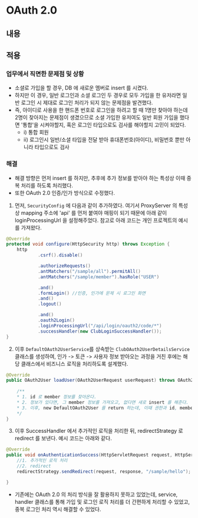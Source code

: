 # OAuth 2.0

## 내용


## 적용
### 업무에서 직면한 문제점 및 상황
- 소셜로 가입을 할 경우, DB 에 새로운 멤버로 insert 를 시켰다. 
- 하지만 이 경우, 일반 로그인과 소셜 로그인 두 경우로 모두 가입을 한 유저라면 일반 로그인 시 제대로 로그인 처리가 되지 않는 문제점을 발견했다.
- 즉, 아이디로 사용을 한 핸드폰 번호로 로그인을 하려고 할 때 1명만 찾아야 하는데 2명이 찾아지는 문제점이 생겼으므로 소셜 가입한 유저여도 일반 회원 가입을 했다면 '통합'을 시켜야할지, 혹은 로그인 타입으로도 검사를 해야할지 고민이 되었다. 
	- i) 통합 회원
	- ii) 로그인시 일반/소셜 타입을 전달 받아 휴대폰번호(아이디), 비밀번호 뿐만 아니라 타입으로도 검사

### 해결
- 해결 방향은 먼저 insert 를 하지만, 추후에 추가 정보를 받아야 하는 특성상 이때 중복 처리를 하도록 처리했다. 
- 또한 OAuth 2.0 인증/인가 방식으로 수정했다.

1. 먼저, `SecurityConfig` 에 다음과 같이 추가하였다. 여기서 ProxyServer 의 특성상 mapping 주소에 'api' 를 먼저 붙여야 매핑이 되기 때문에 아래 같이 loginProcessingUrl 을 설정해주었다. 참고로 아래 코드는 개인 프로젝트의 예시를 가져왔다.
```java
@Override
protected void configure(HttpSecurity http) throws Exception {
	http
			.csrf().disable()

			.authorizeRequests()
			.antMatchers("/sample/all").permitAll()
			.antMatchers("/sample/member").hasRole("USER")

			.and()
			.formLogin() //인증, 인가에 문제 시 로그인 화면
			.and()
			.logout()

			.and()
			.oauth2Login()
			.loginProcessingUrl("/api/login/oauth2/code/*")
			.successHandler(new ClubLoginSuccessHandler());
}
```

2. 이후 `DefaultOAuth2UserService`를 상속받는 `ClubOAuth2UserDetailsService` 클래스를 생성하여, 인가 -> 토큰 -> 사용자 정보 받아오는 과정을 거친 후에는 해당 클래스에서 비즈니스 로직을 처리하도록 설계했다. 
```java
@Override
public OAuth2User loadUser(OAuth2UserRequest userRequest) throws OAuth2AuthenticationException {
	
	/**
	* 1. id 로 member 정보를 찾아온다.
	* 2. 정보가 있다면, 그 member 정보를 가져오고, 없다면 새로 insert 를 해준다. 대신 최소한의 정보만 저장하도록 설계했다. 
	* 3. 이후, new DefaultOAuth2User 를 return 하는데, 이때 권한과 id, member 를 저장한 map, id 이렇게 3개를 저장하여 전달한다.
	*/
}
```

3. 이후 SuccessHandler 에서 추가적인 로직을 처리한 뒤, redirectStrategy 로 redirect 를 보낸다. 예시 코드는 아래와 같다.
```java
@Override
public void onAuthenticationSuccess(HttpServletRequest request, HttpServletResponse response, Authentication authentication) throws IOException, ServletException {
	//1. 추가적인 로직 처리
	//2. redirect
	redirectStrategy.sendRedirect(request, response, "/sample/hello");

}
```

- 기존에는 OAuth 2.0 의 처리 방식을 잘 활용하지 못하고 있었는데, service, handler 클래스를 통해 가입 및 로그인 로직 처리를 더 간편하게 처리할 수 있었고, 중복 로그인 처리 역시 해결할 수 있었다.
